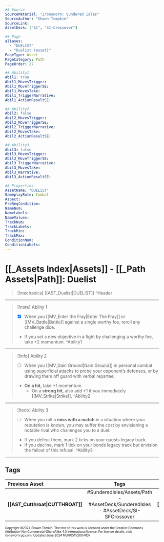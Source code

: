```yaml
---
## Source
SourceMaterial: "Ironsworn: Sundered Isles"
SourceAuthor: "Shawn Tompkin"
SourceLink: 
AssetDeck: ["SI", "SI-Crossover"]

## Page
aliases:
  - "DUELIST"
  - "Duelist (asset)"
PageType: Asset
PageCategory: Path
PageOrder: 27

## Ability1
Abil1: true
Abil1_MovesTrigger: 
Abil1_MoveTriggerSE: 
Abil1_MovesTake: 
Abil1_TriggerNarrative: 
Abil1_ActionResultSE: 

## Ability2
Abil2: false
Abil2_MovesTrigger: 
Abil2_MoveTriggerSE: 
Abil2_TriggerNarrative: 
Abil2_MovesTake: 
Abil2_ActionResultSE: 

## Ability3
Abil3: false
Abil3_MovesTrigger: 
Abil3_MoveTriggerSE: 
Abil3_TriggerNarrative: 
Abil3_MovesTake: 
Abil3_Narrative: 
Abil3_ActionResultSE: 

## Properties
AssetName: "DUELIST"
GameplayRole: Combat
Aspect: 
PreReqCondition: 
NameNum: 
NameLabels: 
NameValues: 
TrackNum: 
TrackLabels: 
TrackMin: 
TrackMax: 
ConditionNum: 
ConditionLabels: 
---
```

# [[_Assets Index|Assets]] - [[_Path Assets|Path]]: Duelist

> [!mechanics] [[AST_Duelist|DUELIST]] ^Header
___
> [!note] Ability 1
> - [x] When you [[MV_Enter the Fray|Enter The Fray]] or [[MV_Battle|Battle]] against a single worthy foe, reroll any challenge dice.
> - If you set a new objective in a fight by challenging a worthy foe, take +2 momentum. ^Ability1
___
> [!info] Ability 2
> - [ ] When you [[MV_Gain Ground|Gain Ground]] in personal combat using superficial attacks to probe your opponent’s defenses, or by drawing them off guard with verbal repartee,
> - **On a hit,** take +1 momentum.
> 	- On a **strong hit,** also add +1 if you immediately [[MV_Strike|Strike]]. ^Ability2
___
> [!todo] Ability 3
> - [ ] When you roll a **miss with a match** in a situation where your reputation is known, you may suffer the cost by envisioning a notable rival who challenges you to a duel.
> - If you defeat them, mark 2 ticks on your quests legacy track.
> - If you decline, mark 1 tick on your bonds legacy track but envision the fallout of this refusal. ^Ability3
___
## Tags

| Previous Asset | Tags | Next Asset |
| :--- | :---: | ---: |
| **[[AST_Cutthroat\|CUTTHROAT]]** | #SunderedIsles/Assets/Path - #AssetDeck/SunderedIsles - #AssetDeck/SI-SFCrossover | **[[AST_Harpooner\|HARPOONER]]** |

<font size=-2>Copyright ©2024 Shawn Tomkin. The text of this work is licensed under the Creative Commons Attribution-NonCommercial-ShareAlike 4.0 International license. For license details, visit ironswornrpg.com. Updated June 2024 MUH051V200-PDF</font>